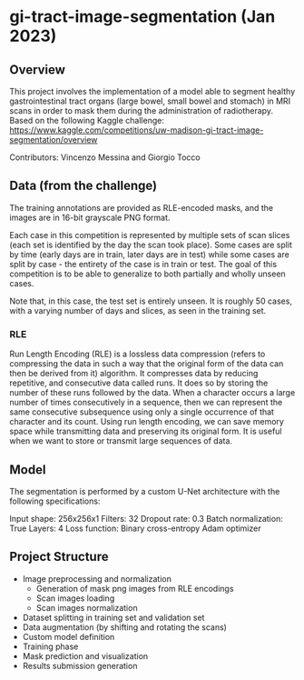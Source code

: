 # gi-tract-image-segmentation (Jan 2023)

## Overview
This project involves the implementation of a model able to segment healthy gastrointestinal tract organs (large bowel, small bowel and stomach) in MRI scans in order to mask them during the administration of radiotherapy.
Based on the following Kaggle challenge: https://www.kaggle.com/competitions/uw-madison-gi-tract-image-segmentation/overview

Contributors: Vincenzo Messina and Giorgio Tocco

## Data (from the challenge)
The training annotations are provided as RLE-encoded masks, and the images are in 16-bit grayscale PNG format.

Each case in this competition is represented by multiple sets of scan slices (each set is identified by the day the scan took place). Some cases are split by time (early days are in train, later days are in test) while some cases are split by case - the entirety of the case is in train or test. The goal of this competition is to be able to generalize to both partially and wholly unseen cases.

Note that, in this case, the test set is entirely unseen. It is roughly 50 cases, with a varying number of days and slices, as seen in the training set.

### RLE
Run Length Encoding (RLE) is a lossless data compression (refers to compressing the data in such a way that the original form of the data can then be derived from it) algorithm.
It compresses data by reducing repetitive, and consecutive data called runs. It does so by storing the number of these runs followed by the data.
When a character occurs a large number of times consecutively in a sequence, then we can represent the same consecutive subsequence using only a single occurrence of that character and its count.
Using run length encoding, we can save memory space while transmitting data and preserving its original form. It is useful when we want to store or transmit large sequences of data.


## Model
The segmentation is performed by a custom U-Net architecture with the following specifications:

Input shape: 256x256x1
Filters: 32
Dropout rate: 0.3
Batch normalization: True
Layers: 4
Loss function: Binary cross-entropy
Adam optimizer


## Project Structure
- Image preprocessing and normalization
  - Generation of mask png images from RLE encodings
  - Scan images loading
  - Scan images normalization
- Dataset splitting in training set and validation set
- Data augmentation (by shifting and rotating the scans)
- Custom model definition
- Training phase
- Mask prediction and visualization
- Results submission generation
